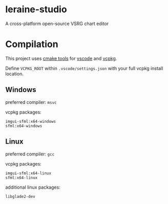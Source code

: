 # leraine-studio
A cross-platform open-source VSRG chart editor


# Compilation

This project uses [cmake tools](https://marketplace.visualstudio.com/items?itemName=ms-vscode.cmake-tools) for [vscode](https://code.visualstudio.com/) and [vcpkg](https://github.com/microsoft/vcpkg).

Define `VCPKG_ROOT` within `.vscode/settings.json` with your full vcpkg install location.

## **Windows**

preferred compiler: `msvc` 

vcpkg packages: 
```
imgui-sfml:x64-windows
sfml:x64-windows
```
## **Linux**

preferred compiler: `gcc`

vcpkg packages: 
```
imgui-sfml:x64-linux
sfml:x64-linux
```
additional linux packages:
```
libglade2-dev
```